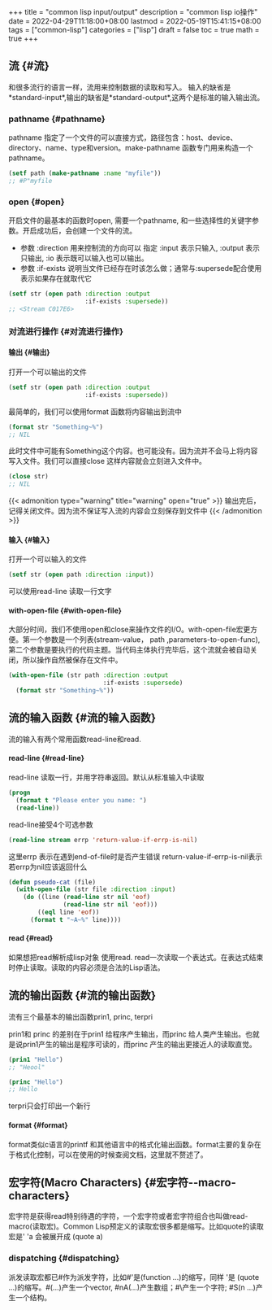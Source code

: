 +++
title = "common lisp input/output"
description = "common lisp io操作"
date = 2022-04-29T11:18:00+08:00
lastmod = 2022-05-19T15:41:15+08:00
tags = ["common-lisp"]
categories = ["lisp"]
draft = false
toc = true
math = true
+++

<!--more-->


## 流 {#流}

和很多流行的语言一样，流用来控制数据的读取和写入。
输入的缺省是\*standard-input\*,输出的缺省是\*standard-output\*,这两个是标准的输入输出流。


### pathname {#pathname}

pathname 指定了一个文件的可以直接方式，路径包含：host、device、directory、name、type和version。make-pathname 函数专门用来构造一个pathname。

```lisp
(setf path (make-pathname :name "myfile"))
;; #P"myfile
```


### open {#open}

开启文件的最基本的函数时open, 需要一个pathname, 和一些选择性的关键字参数。开启成功后，会创建一个文件的流。

-   参数 :direction
    用来控制流的方向可以 指定 :input 表示只输入, :output 表示只输出, :io 表示既可以输入也可以输出。
-   参数 :if-exists
    说明当文件已经存在时该怎么做；通常与:supersede配合使用表示如果存在就取代它

<!--listend-->

```lisp
(setf str (open path :direction :output
                     :if-exists :supersede))
;; <Stream C017E6>
```


### 对流进行操作 {#对流进行操作}


#### 输出 {#输出}

打开一个可以输出的文件

```lisp
(setf str (open path :direction :output
                     :if-exists :supersede))
```

最简单的，我们可以使用format 函数将内容输出到流中

```lisp
(format str "Something~%")
;; NIL
```

此时文件中可能有Something这个内容。也可能没有。因为流并不会马上将内容写入文件。我们可以直接close 这样内容就会立刻进入文件中。

```lisp
(close str)
;; NIL
```

{{< admonition type="warning" title="warning" open="true" >}}
输出完后，记得关闭文件。因为流不保证写入流的内容会立刻保存到文件中
{{< /admonition >}}


#### 输入 {#输入}

打开一个可以输入的文件

```lisp
(setf str (open path :direction :input))
```

可以使用read-line 读取一行文字


#### with-open-file {#with-open-file}

大部分时间，我们不使用open和close来操作文件的I/O。with-open-file宏更方便。第一个参数是一个列表(stream-value， path ,parameters-to-open-func), 第二个参数是要执行的代码主题。当代码主体执行完毕后，这个流就会被自动关闭，所以操作自然被保存在文件中。

```lisp
(with-open-file (str path :direction :output
                          :if-exists :supersede)
  (format str "Something~%"))
```


## 流的输入函数 {#流的输入函数}

流的输入有两个常用函数read-line和read.


#### read-line {#read-line}

read-line 读取一行，并用字符串返回。默认从标准输入中读取

```lisp
(progn
  (format t "Please enter you name: ")
  (read-line))
```

read-line接受4个可选参数

```lisp
(read-line stream errp 'return-value-if-errp-is-nil)
```

这里errp 表示在遇到end-of-file时是否产生错误
return-value-if-errp-is-nil表示若errp为nil应该返回什么

```lisp
(defun pseudo-cat (file)
  (with-open-file (str file :direction :input)
    (do ((line (read-line str nil 'eof)
               (read-line str nil 'eof)))
        ((eql line 'eof))
      (format t "~A~%" line))))
```


#### read {#read}

如果想把read解析成lisp对象 使用read. read一次读取一个表达式。在表达式结束时停止读取。读取的内容必须是合法的Lisp语法。


## 流的输出函数 {#流的输出函数}

流有三个最基本的输出函数prin1, princ, terpri

prin1和 princ 的差别在于prin1 给程序产生输出，而princ 给人类产生输出。也就是说prin1产生的输出是程序可读的，而princ 产生的输出更接近人的读取直觉。

```lisp
(prin1 "Hello")
;; "Heool"

(princ "Hello")
;; Hello
```

terpri只会打印出一个新行


#### format {#format}

format类似c语言的printf 和其他语言中的格式化输出函数。format主要的复杂在于格式化控制，可以在使用的时候查阅文档，这里就不赘述了。


## 宏字符(Macro Characters) {#宏字符--macro-characters}

宏字符是获得read特别待遇的字符，一个宏字符或者宏字符组合也叫做read-macro(读取宏)。Common Lisp预定义的读取宏很多都是缩写。比如quote的读取宏是' 'a 会被展开成 (quote a)


### dispatching {#dispatching}

派发读取宏都已#作为派发字符，比如#'是(function ...)的缩写，同样 '是 (quote ...)的缩写。#(...)产生一个vector, #nA(...)产生数组；#\\产生一个字符; #S(n ...)产生一个结构。
